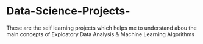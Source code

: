 # Data-Science-Projects-
These are the self learning projects which helps me to understand abou the main concepts of Exploatory Data Analysis &amp; Machine Learning Algorithms 
